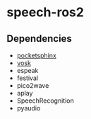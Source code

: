 # speech-ros2
## Dependencies
- [pocketsphinx](https://pypi.org/project/pocketsphinx/)
- [vosk](https://pypi.org/project/vosk/)
- espeak
- festival
- pico2wave
- aplay
- SpeechRecognition
- pyaudio